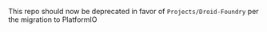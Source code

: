 This repo should now be deprecated in favor of `Projects/Droid-Foundry` per the migration to PlatformIO
